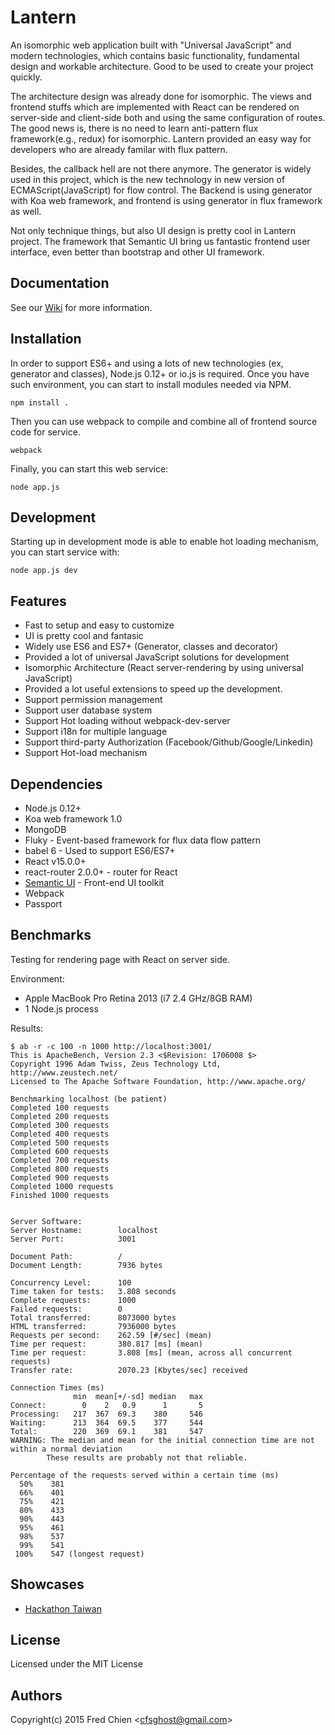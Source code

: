 # Lantern

An isomorphic web application built with "Universal JavaScript" and modern technologies, which contains basic functionality, fundamental design and workable architecture. Good to be used to create your project quickly.

The architecture design was already done for isomorphic. The views and frontend stuffs which are implemented with React can be rendered on server-side and client-side both and using the same configuration of routes. The good news is, there is no need to learn anti-pattern flux framework(e.g., redux) for isomorphic. Lantern provided an easy way for developers who are already familar with flux pattern.

Besides, the callback hell are not there anymore. The generator is widely used in this project, which is the new technology in new version of ECMAScript(JavaScript) for flow control. The Backend is using generator with Koa web framework, and frontend is using generator in flux framework as well.

Not only technique things, but also UI design is pretty cool in Lantern project. The framework that Semantic UI bring us fantastic frontend user interface, even better than bootstrap and other UI framework.

## Documentation

See our [Wiki](https://github.com/cfsghost/lantern/wiki) for more information.

## Installation

In order to support ES6+ and using a lots of new technologies (ex, generator and classes), Node.js 0.12+ or io.js is required. Once you have such environment, you can start to install modules needed via NPM.

```
npm install .
```

Then you can use webpack to compile and combine all of frontend source code for service.
```
webpack
```

Finally, you can start this web service:
```
node app.js
```

## Development

Starting up in development mode is able to enable hot loading mechanism, you can start service with:
```
node app.js dev
```

## Features

* Fast to setup and easy to customize
* UI is pretty cool and fantasic
* Widely use ES6 and ES7+ (Generator, classes and decorator)
* Provided a lot of universal JavaScript solutions for development
* Isomorphic Architecture (React server-rendering by using universal JavaScript)
* Provided a lot useful extensions to speed up the development.
* Support permission management
* Support user database system
* Support Hot loading without webpack-dev-server
* Support i18n for multiple language
* Support third-party Authorization (Facebook/Github/Google/Linkedin)
* Support Hot-load mechanism

## Dependencies

* Node.js 0.12+
* Koa web framework 1.0
* MongoDB
* Fluky - Event-based framework for flux data flow pattern
* babel 6 - Used to support ES6/ES7+
* React v15.0.0+
* react-router 2.0.0+ - router for React
* [Semantic UI](http://semantic-ui.com/) - Front-end UI toolkit
* Webpack
* Passport

## Benchmarks

Testing for rendering page with React on server side.

Environment:
* Apple MacBook Pro Retina 2013 (i7 2.4 GHz/8GB RAM)
* 1 Node.js process

Results:
```
$ ab -r -c 100 -n 1000 http://localhost:3001/
This is ApacheBench, Version 2.3 <$Revision: 1706008 $>
Copyright 1996 Adam Twiss, Zeus Technology Ltd, http://www.zeustech.net/
Licensed to The Apache Software Foundation, http://www.apache.org/

Benchmarking localhost (be patient)
Completed 100 requests
Completed 200 requests
Completed 300 requests
Completed 400 requests
Completed 500 requests
Completed 600 requests
Completed 700 requests
Completed 800 requests
Completed 900 requests
Completed 1000 requests
Finished 1000 requests


Server Software:        
Server Hostname:        localhost
Server Port:            3001

Document Path:          /
Document Length:        7936 bytes

Concurrency Level:      100
Time taken for tests:   3.808 seconds
Complete requests:      1000
Failed requests:        0
Total transferred:      8073000 bytes
HTML transferred:       7936000 bytes
Requests per second:    262.59 [#/sec] (mean)
Time per request:       380.817 [ms] (mean)
Time per request:       3.808 [ms] (mean, across all concurrent requests)
Transfer rate:          2070.23 [Kbytes/sec] received

Connection Times (ms)
              min  mean[+/-sd] median   max
Connect:        0    2   0.9      1       5
Processing:   217  367  69.3    380     546
Waiting:      213  364  69.5    377     544
Total:        220  369  69.1    381     547
WARNING: The median and mean for the initial connection time are not within a normal deviation
        These results are probably not that reliable.

Percentage of the requests served within a certain time (ms)
  50%    381
  66%    401
  75%    421
  80%    433
  90%    443
  95%    461
  98%    537
  99%    541
 100%    547 (longest request)
```

## Showcases
* [Hackathon Taiwan](http://hackathon.tw/)

License
-
Licensed under the MIT License

Authors
-
Copyright(c) 2015 Fred Chien <<cfsghost@gmail.com>>
